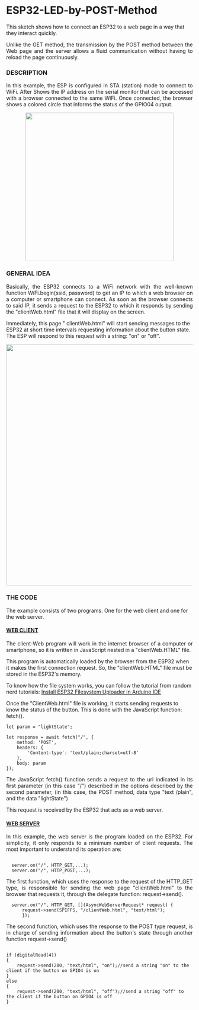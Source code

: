 # ESP32-LED-by-POST-Method

This sketch shows how to connect an ESP32 to a web page in a way that they interact quickly.

<p align="justify">
Unlike the GET method, the transmission by the POST method between the Web page and the server allows a fluid communication without having to reload the page continuously.
</p>

<h3> DESCRIPTION </h3>

<p align="justify">
In this example, the ESP is configured in STA (station) mode to connect to WiFi. After Shows the IP address on the serial monitor that can be accessed with a browser connected to the same WiFi. Once connected, the browser shows a colored circle that informs the status of the GPIO04 output.
</p>
<p align=center>
<img src="https://user-images.githubusercontent.com/10864822/202283679-9c7f3c8f-62fb-4261-b78e-8b6539cf53bd.GIF" width ="400">
</p>
<h3> GENERAL IDEA </h3>

<p align="justify">
Basically, the ESP32 connects to a WiFi network with the well-known function WiFi.begin(ssid, password) to get an IP to which a web browser on a computer or smartphone can connect. As soon as the browser connects to said IP, it sends a request to the ESP32 to which it responds by sending the "clientWeb.html" file that it will display on the screen.

Immediately, this page " clientWeb.html" will start sending messages to the ESP32 at short time intervals requesting information about the button state. The ESP will respond to this request with a string: "on" or "off".
</p>
<p align=center>
<img src="https://user-images.githubusercontent.com/10864822/202307093-ca25cb98-a2e3-4b85-926b-1ae4436e6286.jpg" width ="650">
</p>


<h3>THE CODE </h3>
The example consists of two programs. One for the web client and one for the web server.
<h4><u> WEB CLIENT </u></h4>

<p align="justify">
  The client-Web program will work in the internet browser of a computer or smartphone, so it is written in JavaScript nested in a "clientWeb.HTML" file.

This program is automatically loaded by the browser from the ESP32 when it makes the first connection request. So, the "clientWeb.HTML" file must be stored in the ESP32's memory.

To know how the file system works, you can follow the tutorial from random nerd tutorials: [Install ESP32 Filesystem Uploader in Arduino IDE](https://randomnerdtutorials.com/install-esp32-filesystem-uploader-arduino-ide/)

Once the "ClientWeb.html" file is working, it starts sending requests to know the status of the button. This is done with the JavaScript function: fetch().
</p>

```
let param = "lightState";

let response = await fetch("/", {
    method: 'POST',
    headers: {
        'Content-type': 'text/plain;charset=utf-8'
    },
    body: param
});
```

<p align="justify">
The JavaScript fetch() function sends a request to the url indicated in its first parameter (in this case "/") described in the options described by the second parameter, (in this case, the POST method, data type "text /plain", and the data "lightState")
  
  This request is received by the ESP32 that acts as a web server.

  </p>

<h4><u> WEB SERVER </u></h4>

<p align="justify">
In this example, the web server is the program loaded on the ESP32. For simplicity, it only responds to a minimum number of client requests. The most important to understand its operation are:
  </p>
  
  ```
  
    server.on("/", HTTP_GET,...);
    server.on("/", HTTP_POST,...);

  ```
  
  
<p align="justify">
The first function, which uses the response to the request of the HTTP_GET type, is responsible for sending the web page "clientWeb.html" to the browser that requests it, through the delegate function: request->send().
  </p>
  
  ```
    server.on("/", HTTP_GET, [](AsyncWebServerRequest* request) {
        request->send(SPIFFS, "/clientWeb.html", "text/html");
        });
  ```
  
<p align="justify">
  The second function, which uses the response to the POST type request, is in charge of sending information about the button's state through another function request->send()
</p>

```

if (digitalRead(4))
{
    request->send(200, "text/html", "on");//send a string "on" to the client if the button on GPIO4 is on
}
else
{
    request->send(200, "text/html", "off");//send a string "off" to the client if the button on GPIO4 is off
}
 ```
 
 
